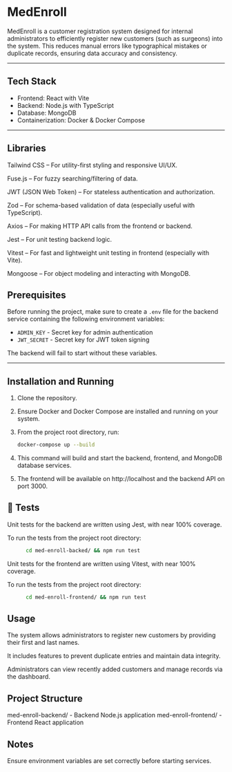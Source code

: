 # MedEnroll

MedEnroll is a customer registration system designed for internal administrators to efficiently register new customers (such as surgeons) into the system. This reduces manual errors like typographical mistakes or duplicate records, ensuring data accuracy and consistency.

---

## Tech Stack

- Frontend: React with Vite
- Backend: Node.js with TypeScript
- Database: MongoDB
- Containerization: Docker & Docker Compose

---

## Libraries

Tailwind CSS – For utility-first styling and responsive UI/UX.

Fuse.js – For fuzzy searching/filtering of data.

JWT (JSON Web Token) – For stateless authentication and authorization.

Zod – For schema-based validation of data (especially useful with TypeScript).

Axios – For making HTTP API calls from the frontend or backend.

Jest – For unit testing backend logic.

Vitest – For fast and lightweight unit testing in frontend (especially with Vite).

Mongoose – For object modeling and interacting with MongoDB.

## Prerequisites

Before running the project, make sure to create a `.env` file for the backend service containing the following environment variables:

- `ADMIN_KEY` - Secret key for admin authentication
- `JWT_SECRET` - Secret key for JWT token signing

The backend will fail to start without these variables.

---

## Installation and Running

1. Clone the repository.

2. Ensure Docker and Docker Compose are installed and running on your system.

3. From the project root directory, run:

   ```bash
   docker-compose up --build
   ```

4. This command will build and start the backend, frontend, and MongoDB database services.

5. The frontend will be available on http://localhost and the backend API on port 3000.

## 🧪 Tests

Unit tests for the backend are written using Jest, with near 100% coverage.

To run the tests from the project root directory:

```bash
      cd med-enroll-backed/ && npm run test
```

Unit tests for the frontend are written using Vitest, with near 100% coverage.

To run the tests from the project root directory:

```bash
      cd med-enroll-frontend/ && npm run test
```

## Usage

The system allows administrators to register new customers by providing their first and last names.

It includes features to prevent duplicate entries and maintain data integrity.

Administrators can view recently added customers and manage records via the dashboard.

## Project Structure

med-enroll-backend/ - Backend Node.js application
med-enroll-frontend/ - Frontend React application

## Notes

Ensure environment variables are set correctly before starting services.
